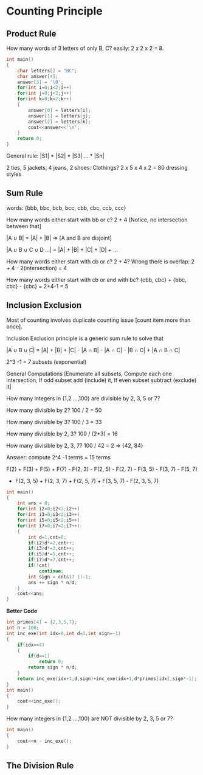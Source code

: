 # Counting Principle

## Product Rule

How many words of 3 letters of only B, C? easily: 2 x 2 x 2 = 8.

```cpp
int main()
{
    char letters[] = "BC";
    char answer[4];
    answer[3] = '\0';
    for(int i=0;i<2;i++)
    for(int j=0;j<2;j++)
    for(int k=0;k<2;k++)
    {
        answer[0] = letters[i];
        answer[1] = letters[j];
        answer[2] = letters[k];
        cout<<answer<<'\n';
    }
    return 0;
}
```

General rule: |S1| * |S2| * |S3| … * |Sn|

2 ties, 5 jackets, 4 jeans, 2 shoes: Clothings? 2 x 5 x 4 x 2 = 80 dressing styles

## Sum Rule

words: {bbb, bbc, bcb, bcc, cbb, cbc, ccb, ccc}

How many words either start with bb or c? 2 + 4 [Notice, no intersection between that]

|A ∪ B| = |A| + |B|	=> [A and B are disjoint]

|A ∪ B ∪ C ∪ D ...| = |A| + |B| + |C| + |D| + ...

How many words either start with cb or c? 2 + 4? Wrong there is overlap: 2 + 4 - 2(intersection) = 4

How many words either start with cb or end  with bc? {cbb, cbc} + {bbc, cbc} - {cbc} = 2+4-1 = 5


## Inclusion Exclusion

Most of counting involves duplicate counting  issue [count item more than once].

Inclusion Exclusion principle is a generic sum rule to solve that

|A ∪ B ∪ C| = |A| + |B| + |C| - |A ∩ B| - |A ∩ C| - |B ∩ C| + |A ∩ B ∩ C|

2^3 -1 = 7 subsets (exponential)

General Computations [Enumerate all subsets, Compute each one intersection, If odd subset add (include) it, If even subset subtract (exclude) it]

How many integers in {1,2 ...,100} are  divisible by 2, 3, 5 or 7?

How many  divisible by 2? 100 / 2 = 50

How many  divisible by 3? 100 / 3 = 33

How many divisible by 2, 3? 100 / (2*3) = 16

How many divisible by 2, 3, 7? 100 / 42 = 2 => {42, 84}

Answer: compute 2^4 -1 terms = 15 terms

F(2) + F(3) + F(5) + F(7) - F(2, 3) - F(2, 5) - F(2, 7) - F(3, 5) - F(3, 7) - F(5, 7)
+ F(2, 3, 5) + F(2, 3, 7) + F(2, 5, 7) + F(3, 5, 7) - F(2, 3, 5, 7)

```cpp
int main()
{
    int ans = 0;
    for(int i2=0;i2<2;i2++)
    for(int i3=0;i3<2;i3++)
    for(int i5=0;i5<2;i5++)
    for(int i7=0;i7<2;i7++)
    {
        int d=1,cnt=0;
        if(i2)d*=2,cnt++;
        if(i3)d*=3,cnt++;
        if(i5)d*=5,cnt++;
        if(i7)d*=7,cnt++;
        if(!cnt)
            continue;
        int sign = cnt&1? 1:-1;
        ans += sign * n/d;
    }
    cout<<ans;
}    
```
**Better Code**
```cpp
int primes[4] = {2,3,5,7};
int n = 100;
int inc_exe(int idx=0,int d=1,int sign=-1)
{
    if(idx==4)
    {
        if(d==1)
            return 0;
        return sign * n/d;
    }
    return inc_exe(idx+1,d,sign)+inc_exe(idx+1,d*primes[idx],sign*-1);
}
int main()
{
    cout<<inc_exe();
}
```

How many integers in {1,2 ...,100} are NOT divisible by 2, 3, 5 or 7?
```cpp
int main()
{
    cout<<n - inc_exe();
}
```

## The Division Rule

